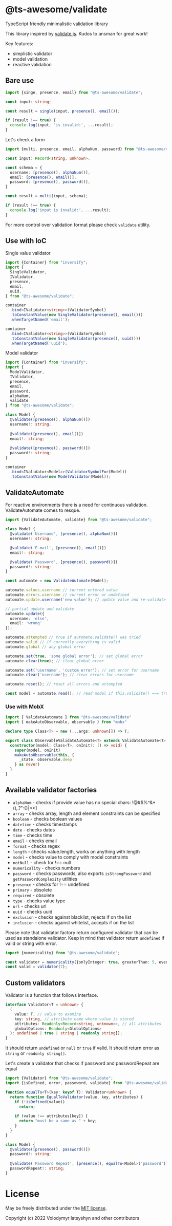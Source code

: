 # @ts-awesome/validate

TypeScript friendly minimalistic validation library

This library inspired by [validate.js](https://github.com/ansman/validate.js). 
Kudos to ansman for great work! 

Key features:

* simplistic validator
* model validation
* reactive validation

## Bare use

```ts
import {singe, presence, email} from "@ts-awesome/validate";

const input: string;

const result = single(input, presence(), email());

if (result !== true) {
  console.log(input, 'is invalid:', ...result);
}
```

Let's check a form

```ts
import {multi, presence, email, alphaNum, password} from "@ts-awesome/validate";

const input: Record<string, unknown>;

const schema = {
  username: [presence(), alphaNum()],
  email: [presence(), email()],
  password: [presence(), password()],
}

const result = multi(input, schema);

if (result !== true) {
  console.log('input is invalid:', ...result);
}
```

For more control over validation format please check `validate` utility. 

## Use with IoC 

Single value validator

```ts
import {Container} from "inversify";
import {
  SingleValidator, 
  IValidator, 
  presence, 
  email,
  uuid,
} from "@ts-awesome/validate";

container
  .bind<IValidator<string>>(ValidatorSymbol)
  .toConstantValue(new SingleValidator(presence(), email()))
  .whenTargetNamed('email');

container
  .bind<IValidator<string>>(ValidatorSymbol)
  .toConstantValue(new SingleValidator(presence(), uuid()))
  .whenTargetNamed('uuid');
```

Model validator

```ts
import {Container} from "inversify";
import {
  ModelValidator, 
  IValidator, 
  presence, 
  email,
  password,
  alphaNum,
  validate
} from "@ts-awesome/validate";

class Model {
  @validate([presence(), alphaNum()])
  username!: string;
  
  @validate([presence(), email()])
  email!: string;
  
  @validate([presence(), password()])
  password!: string;
}

container
  .bind<IValidator<Model>>(ValidatorSymbolFor(Model))
  .toConstantValue(new ModelValidator(Model));
```

## ValidateAutomate

For reactive environments there is a need for continuous validation. 
ValidateAutomate comes to resque.

```ts
import {ValidateAutomate, validate} from "@ts-awesome/validate";

class Model {
  @validate('Username', [presence(), alphaNum()])
  username!: string;

  @validate('E-mail', [presence(), email()])
  email!: string;

  @validate('Password', [presence(), password()])
  password!: string;
}

const automate = new ValidateAutomate(Model);

automate.values.username // current entered value
automate.errors.username // current error or undefined
automate.update.username('new value'); // update value and re-validate

// partial update and validate
automate.update({
  username: 'else',
  email: 'wrong'
});

automate.attempted // true if automate.validate() was tried
automate.valid // if currently everything is valid
automate.global // any global error

automate.set(true, 'some global error'); // set global error
automate.clear(true); // clear global error

automate.set('username', 'custom error'); // set error for username
automate.clear('username'); // clear errors for username

automate.reset(); // reset all errors and attempted

const model = automate.read(); // read model if this.validate() === true
```

### Use with MobX

```ts
import { ValidateAutomate } from "@ts-awesome/validate"
import { makeAutoObservable, observable } from "mobx"

declare type Class<T> = new (...args: unknown[]) => T;

export class ObservableValidateAutomate<T> extends ValidateAutomate<T> {
  constructor(model: Class<T>, onInit?: () => void) {
    super(model, onInit)
    makeAutoObservable(this, {
      _state: observable.deep
    } as never)
  }
}
```

## Available validator factories

* `alphaNum` - checks if provide value has no special chars: !@#$%^&*(),.?":{}|<>]
* `array` - checks array, length and element constraints can be specified
* `boolean` - checks boolean values
* `datetime` - checks timestamps
* `date` - checks dates
* `time` - checks time
* `email` - checks email
* `format` - checks regex
* `length` - checks value.length, works on anything with length
* `model` - checks value to comply with model constraints
* `notNull` - check for !== null
* `numericality` - checks numbers
* `password` - checks passwords, also exports `isStrongPassword` and `getPasswordComplexity` utilities
* `presence` - checks for !== undefined
* `primary` - obsolete
* `required` - obsolete
* `type` - checks value type
* `url` - checks url
* `uuid` - checks uuid
* `exclusion` - checks against blacklist, rejects if on the list
* `inclusion` - checks against whitelist, accepts if on the list

Please note that validator factory return configured validator that can be used 
as standalone validator. Keep in mind that validator return `undefined` if valid 
or string with error. 

```ts
import {numericality} from "@ts-awesome/validate";

const validator = numericality({onlyInteger: true, greaterThan: 5, even: true});
const valid = validator(7);
```

## Custom validators 

Validator is a function that follows interface.

```ts
interface Validator<T = unknown> {
  (
    value: T, // value to examine
    key: string, // attribute name where value is stored
    attributes: Readonly<Record<string, unknown>>, // all attributes
    globalOptions: Readonly<GlobalOptions>
  ): undefined | true | string | readonly string[];
}
```
It should return `undefined` or `null` or `true` if valid.
It should return error as `string` or `readonly string[]`.

Let's create a validator that checks if password and passwordRepeat are equal

```ts
import {Validator} from "@ts-awesome/validate";
import {isDefined, error, passoword, validate} from "@ts-awesome/validate/dist/validators/utils";

function equalTo<T>(key: keyof T): Validator<unknown> {
  return function EqualToValidator(value, key, attributes) {
    if (!isDefined(value))
      return;
    
    if (value !== attributes[key]) {
      return "must be a same as " + key;
    }
  }
}

class Model {
  @validate([presence(), password()])
  password!: string;
  
  @validate('Password Repeat', [presence(), equalTo<Model>('password')])
  passwordRepeat!: string;
}
```


# License
May be freely distributed under the [MIT license](https://opensource.org/licenses/MIT).

Copyright (c) 2022 Volodymyr Iatsyshyn and other contributors

